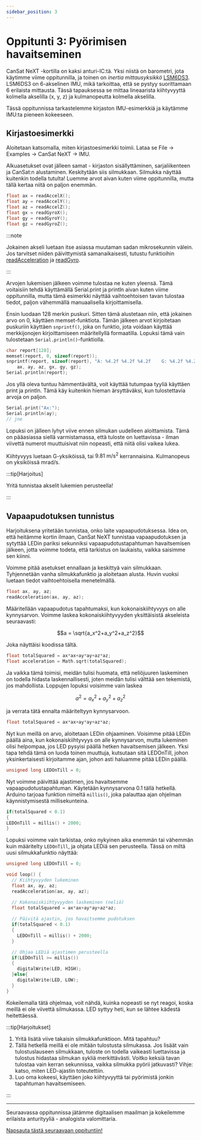 ```yaml
---
sidebar_position: 3
---
```


# Oppitunti 3: Pyörimisen havaitseminen

CanSat NeXT -kortilla on kaksi anturi-IC:tä. Yksi niistä on barometri, jota käytimme viime oppitunnilla, ja toinen on _inertia mittausyksikkö_ [LSM6DS3](./../CanSat-hardware/on_board_sensors.md#inertial-measurement-unit). LSM6DS3 on 6-akselinen IMU, mikä tarkoittaa, että se pystyy suorittamaan 6 erilaista mittausta. Tässä tapauksessa se mittaa lineaarista kiihtyvyyttä kolmella akselilla (x, y, z) ja kulmanopeutta kolmella akselilla.

Tässä oppitunnissa tarkastelemme kirjaston IMU-esimerkkiä ja käytämme IMU:ta pieneen kokeeseen.

## Kirjastoesimerkki

Aloitetaan katsomalla, miten kirjastoesimerkki toimii. Lataa se File -> Examples -> CanSat NeXT -> IMU.

Alkuasetukset ovat jälleen samat - kirjaston sisällyttäminen, sarjaliikenteen ja CanSat:n alustaminen. Keskitytään siis silmukkaan. Silmukka näyttää kuitenkin todella tutulta! Luemme arvot aivan kuten viime oppitunnilla, mutta tällä kertaa niitä on paljon enemmän.

```Cpp title="IMU-arvojen lukeminen"
float ax = readAccelX();
float ay = readAccelY();
float az = readAccelZ();
float gx = readGyroX();
float gy = readGyroY();
float gz = readGyroZ();
```

:::note

Jokainen akseli luetaan itse asiassa muutaman sadan mikrosekunnin välein. Jos tarvitset niiden päivittymistä samanaikaisesti, tutustu funktioihin [readAcceleration](./../CanSat-software/library_specification#readacceleration) ja [readGyro](./../CanSat-software/library_specification#readgyro).

:::

Arvojen lukemisen jälkeen voimme tulostaa ne kuten yleensä. Tämä voitaisiin tehdä käyttämällä Serial.print ja println aivan kuten viime oppitunnilla, mutta tämä esimerkki näyttää vaihtoehtoisen tavan tulostaa tiedot, paljon vähemmällä manuaalisella kirjoittamisella.

Ensin luodaan 128 merkin puskuri. Sitten tämä alustetaan niin, että jokainen arvo on 0, käyttäen memset-funktiota. Tämän jälkeen arvot kirjoitetaan puskuriin käyttäen `snprintf()`, joka on funktio, jota voidaan käyttää merkkijonojen kirjoittamiseen määritellyllä formaatilla. Lopuksi tämä vain tulostetaan `Serial.println()`-funktiolla.

```Cpp title="Tyylikäs tulostus"
char report[128];
memset(report, 0, sizeof(report));
snprintf(report, sizeof(report), "A: %4.2f %4.2f %4.2f    G: %4.2f %4.2f %4.2f",
    ax, ay, az, gx, gy, gz);
Serial.println(report);
```

Jos yllä oleva tuntuu hämmentävältä, voit käyttää tutumpaa tyyliä käyttäen print ja println. Tämä käy kuitenkin hieman ärsyttäväksi, kun tulostettavia arvoja on paljon.

```Cpp title="Tavallinen tulostus"
Serial.print("Ax:");
Serial.println(ay);
// jne
```

Lopuksi on jälleen lyhyt viive ennen silmukan uudelleen aloittamista. Tämä on pääasiassa siellä varmistamassa, että tuloste on luettavissa - ilman viivettä numerot muuttuisivat niin nopeasti, että niitä olisi vaikea lukea.

Kiihtyvyys luetaan G-yksiköissä, tai $9.81 \text{ m}/\text{s}^2$ kerrannaisina. Kulmanopeus on yksiköissä $\text{mrad}/\text{s}$.

:::tip[Harjoitus]

Yritä tunnistaa akselit lukemien perusteella!

:::

## Vapaapudotuksen tunnistus

Harjoituksena yritetään tunnistaa, onko laite vapaapudotuksessa. Idea on, että heitämme kortin ilmaan, CanSat NeXT tunnistaa vapaapudotuksen ja sytyttää LEDin pariksi sekunniksi vapaapudotustapahtuman havaitsemisen jälkeen, jotta voimme todeta, että tarkistus on laukaistu, vaikka saisimme sen kiinni.

Voimme pitää asetukset ennallaan ja keskittyä vain silmukkaan. Tyhjennetään vanha silmukkafunktio ja aloitetaan alusta. Huvin vuoksi luetaan tiedot vaihtoehtoisella menetelmällä.

```Cpp title="Kiihtyvyyden lukeminen"
float ax, ay, az;
readAcceleration(ax, ay, az);
```

Määritellään vapaapudotus tapahtumaksi, kun kokonaiskiihtyvyys on alle kynnysarvon. Voimme laskea kokonaiskiihtyvyyden yksittäisistä akseleista seuraavasti:

$$a = \sqrt{a_x^2+a_y^2+a_z^2}$$

Joka näyttäisi koodissa tältä.

```Cpp title="Kokonaiskiihtyvyyden laskeminen"
float totalSquared = ax*ax+ay*ay+az*az;
float acceleration = Math.sqrt(totalSquared);
```

Ja vaikka tämä toimisi, meidän tulisi huomata, että neliöjuuren laskeminen on todella hidasta laskennallisesti, joten meidän tulisi välttää sen tekemistä, jos mahdollista. Loppujen lopuksi voisimme vain laskea

$$a^2 = a_x^2+a_y^2+a_z^2$$

ja verrata tätä ennalta määriteltyyn kynnysarvoon.

```Cpp title="Kokonaiskiihtyvyyden neliön laskeminen"
float totalSquared = ax*ax+ay*ay+az*az;
```

Nyt kun meillä on arvo, aloitetaan LEDin ohjaaminen. Voisimme pitää LEDin päällä aina, kun kokonaiskiihtyvyys on alle kynnysarvon, mutta lukeminen olisi helpompaa, jos LED pysyisi päällä hetken havaitsemisen jälkeen. Yksi tapa tehdä tämä on luoda toinen muuttuja, kutsutaan sitä LEDOnTill, johon yksinkertaisesti kirjoitamme ajan, johon asti haluamme pitää LEDin päällä.

```Cpp title="Ajastinmuuttuja"
unsigned long LEDOnTill = 0;
```

Nyt voimme päivittää ajastimen, jos havaitsemme vapaapudotustapahtuman. Käytetään kynnysarvona 0.1 tällä hetkellä. Arduino tarjoaa funktion nimeltä `millis()`, joka palauttaa ajan ohjelman käynnistymisestä millisekunteina.

```Cpp title="Ajastimen päivittäminen"
if(totalSquared < 0.1)
{
LEDOnTill = millis() + 2000;
}
```

Lopuksi voimme vain tarkistaa, onko nykyinen aika enemmän tai vähemmän kuin määritelty `LEDOnTill`, ja ohjata LEDiä sen perusteella. Tässä on miltä uusi silmukkafunktio näyttää:

```Cpp title="Vapaapudotuksen tunnistava silmukkafunktio"
unsigned long LEDOnTill = 0;

void loop() {
  // Kiihtyvyyden lukeminen
  float ax, ay, az;
  readAcceleration(ax, ay, az);

  // Kokonaiskiihtyvyyden laskeminen (neliö)
  float totalSquared = ax*ax+ay*ay+az*az;
  
  // Päivitä ajastin, jos havaitsemme pudotuksen
  if(totalSquared < 0.1)
  {
    LEDOnTill = millis() + 2000;
  }

  // Ohjaa LEDiä ajastimen perusteella
  if(LEDOnTill >= millis())
  {
    digitalWrite(LED, HIGH);
  }else{
    digitalWrite(LED, LOW);
  }
}
```

Kokeilemalla tätä ohjelmaa, voit nähdä, kuinka nopeasti se nyt reagoi, koska meillä ei ole viivettä silmukassa. LED syttyy heti, kun se lähtee kädestä heitettäessä.

:::tip[Harjoitukset]

1. Yritä lisätä viive takaisin silmukkafunktioon. Mitä tapahtuu?
2. Tällä hetkellä meillä ei ole mitään tulostusta silmukassa. Jos lisäät vain tulostuslauseen silmukkaan, tuloste on todella vaikeasti luettavissa ja tulostus hidastaa silmukan sykliä merkittävästi. Voitko keksiä tavan tulostaa vain kerran sekunnissa, vaikka silmukka pyörii jatkuvasti? Vihje: katso, miten LED-ajastin toteutettiin.
3. Luo oma kokeesi, käyttäen joko kiihtyvyyttä tai pyörimistä jonkin tapahtuman havaitsemiseen.

:::

---

Seuraavassa oppitunnissa jätämme digitaalisen maailman ja kokeilemme erilaista anturityyliä - analogista valomittaria.

[Napsauta tästä seuraavaan oppituntiin!](./lesson4)